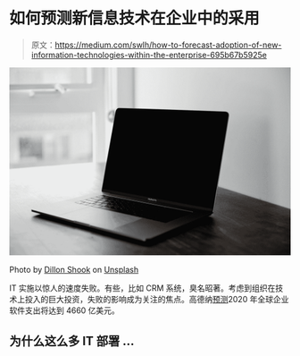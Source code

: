 # 如何预测新信息技术在企业中的采用

> 原文：<https://medium.com/swlh/how-to-forecast-adoption-of-new-information-technologies-within-the-enterprise-695b67b5925e>

![](img/90f4a4bf707220f76f4f3f2bd69a6179.png)

Photo by [Dillon Shook](https://unsplash.com/@dillonjshook?utm_source=medium&utm_medium=referral) on [Unsplash](https://unsplash.com?utm_source=medium&utm_medium=referral)

IT 实施以惊人的速度失败。有些，比如 CRM 系统，臭名昭著。考虑到组织在技术上投入的巨大投资，失败的影响成为关注的焦点。高德纳[预测](https://www.gartner.com/en/newsroom/press-releases/2019-01-28-gartner-says-global-it-spending-to-reach--3-8-trillio)2020 年全球企业软件支出将达到 4660 亿美元。

## **为什么这么多 IT 部署** …